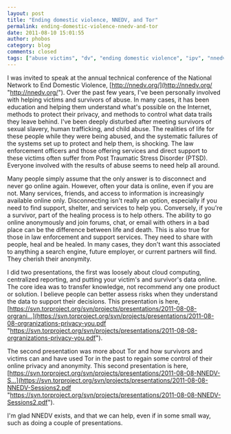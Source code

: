 ```yaml
---
layout: post
title: "Ending domestic violence, NNEDV, and Tor"
permalink: ending-domestic-violence-nnedv-and-tor
date: 2011-08-10 15:01:55
author: phobos
category: blog
comments: closed
tags: ["abuse victims", "dv", "ending domestic violence", "ipv", "nnedv", "online anonymity", "online privacy", "survivors"]
---
```


I was invited to speak at the annual technical conference of the National Network to End Domestic Violence, [http://nnedv.org/](http://nnedv.org/ "http://nnedv.org/"). Over the past few years, I've been personally involved with helping victims and survivors of abuse. In many cases, it has been education and helping them understand what's possible on the Internet, methods to protect their privacy, and methods to control what data trails they leave behind. I've been deeply disturbed after meeting survivors of sexual slavery, human trafficking, and child abuse. The realities of life for these people while they were being abused, and the systematic failures of the systems set up to protect and help them, is shocking. The law enforcement officers and those offering services and direct support to these victims often suffer from Post Traumatic Stress Disorder (PTSD). Everyone involved with the results of abuse seems to need help all around.

Many people simply assume that the only answer is to disconnect and never go online again. However, often your data is online, even if you are not. Many services, friends, and access to information is increasingly available online only. Disconnecting isn't really an option, especially if you need to find support, shelter, and services to help you. Conversely, if you're a survivor, part of the healing process is to help others. The ability to go online anonymously and join forums, chat, or email with others in a bad place can be the difference between life and death. This is also true for those in law enforcement and support services. They need to share with people, heal and be healed. In many cases, they don't want this associated to anything a search engine, future employer, or current partners will find. They cherish their anonymity.

I did two presentations, the first was loosely about cloud computing, centralized reporting, and putting your victim's and survivor's data online. The core idea was to transfer knowledge, not recommend any one product or solution. I believe people can better assess risks when they understand the data to support their decisions. This presentation is here, [https://svn.torproject.org/svn/projects/presentations/2011-08-08-orgrani...](https://svn.torproject.org/svn/projects/presentations/2011-08-08-orgranizations-privacy-you.pdf "https://svn.torproject.org/svn/projects/presentations/2011-08-08-orgranizations-privacy-you.pdf").

The second presentation was more about Tor and how survivors and victims can and have used Tor in the past to regain some control of their online privacy and anonymity. This second presentation is here, [https://svn.torproject.org/svn/projects/presentations/2011-08-08-NNEDV-S...](https://svn.torproject.org/svn/projects/presentations/2011-08-08-NNEDV-Sessions2.pdf "https://svn.torproject.org/svn/projects/presentations/2011-08-08-NNEDV-Sessions2.pdf").

I'm glad NNEDV exists, and that we can help, even if in some small way, such as doing a couple of presentations.
